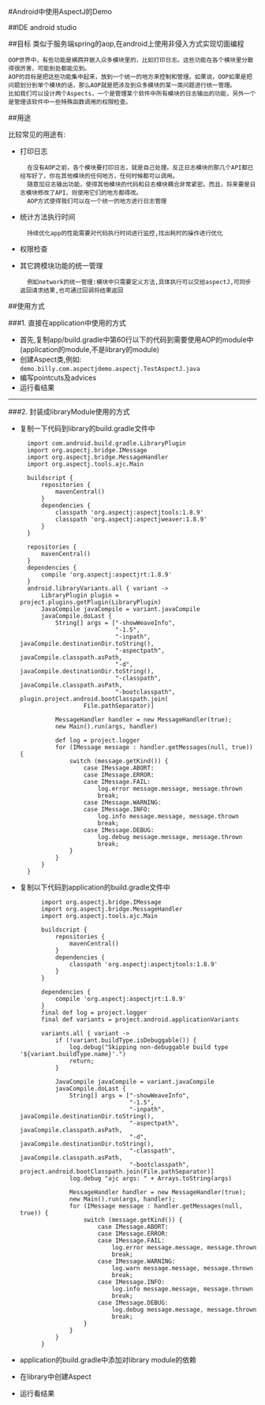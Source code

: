 
#Android中使用AspectJ的Demo

##IDE 
android studio

##目标
类似于服务端spring的aop,在android上使用非侵入方式实现切面编程

    OOP世界中，有些功能是横跨并嵌入众多模块里的，比如打印日志。这些功能在各个模块里分散得很厉害，可能到处都能见到。
    AOP的目标是把这些功能集中起来，放到一个统一的地方来控制和管理。如果说，OOP如果是把问题划分到单个模块的话，那么AOP就是把涉及到众多模块的某一类问题进行统一管理。
    比如我们可以设计两个Aspects，一个是管理某个软件中所有模块的日志输出的功能，另外一个是管理该软件中一些特殊函数调用的权限检查。

##用途

比较常见的用途有: 

- 打印日志
    
        在没有AOP之前，各个模块要打印日志，就是自己处理。反正日志模块的那几个API都已经写好了，你在其他模块的任何地方，任何时候都可以调用。
        随意加日志输出功能，使得其他模块的代码和日志模块耦合非常紧密。而且，将来要是日志模块修改了API，则使用它们的地方都得改。
        AOP方式使得我们可以在一个统一的地方进行日志管理
    
- 统计方法执行时间

        持续优化app的性能需要对代码执行时间进行监控,找出耗时的操作进行优化
        
- 权限检查
        
- 其它跨模块功能的统一管理

        例如network的统一管理:模块中只需要定义方法,具体执行可以交给aspectJ,可同步返回请求结果,也可通过回调将结果返回

##使用方式

###1. 直接在application中使用的方式

- 首先,复制app/build.gradle中第60行以下的代码到需要使用AOP的module中(application的module,不是library的module)
- 创建Aspect类,例如: `demo.billy.com.aspectjdemo.aspectj.TestAspectJ.java`
- 编写pointcuts及advices
- 运行看结果

---

###2. 封装成libraryModule使用的方式

- 复制一下代码到library的build.gradle文件中

        import com.android.build.gradle.LibraryPlugin
        import org.aspectj.bridge.IMessage
        import org.aspectj.bridge.MessageHandler
        import org.aspectj.tools.ajc.Main
        
        buildscript {
            repositories {
                mavenCentral()
            }
            dependencies {
                classpath 'org.aspectj:aspectjtools:1.8.9'
                classpath 'org.aspectj:aspectjweaver:1.8.9'
            }
        }
        
        repositories {
            mavenCentral()
        }
        dependencies {
            compile 'org.aspectj:aspectjrt:1.8.9'
        }
        android.libraryVariants.all { variant ->
            LibraryPlugin plugin = project.plugins.getPlugin(LibraryPlugin)
            JavaCompile javaCompile = variant.javaCompile
            javaCompile.doLast {
                String[] args = ["-showWeaveInfo",
                                 "-1.5",
                                 "-inpath", javaCompile.destinationDir.toString(),
                                 "-aspectpath", javaCompile.classpath.asPath,
                                 "-d", javaCompile.destinationDir.toString(),
                                 "-classpath", javaCompile.classpath.asPath,
                                 "-bootclasspath", plugin.project.android.bootClasspath.join(
                        File.pathSeparator)]
        
                MessageHandler handler = new MessageHandler(true);
                new Main().run(args, handler)
        
                def log = project.logger
                for (IMessage message : handler.getMessages(null, true)) {
                    switch (message.getKind()) {
                        case IMessage.ABORT:
                        case IMessage.ERROR:
                        case IMessage.FAIL:
                            log.error message.message, message.thrown
                            break;
                        case IMessage.WARNING:
                        case IMessage.INFO:
                            log.info message.message, message.thrown
                            break;
                        case IMessage.DEBUG:
                            log.debug message.message, message.thrown
                            break;
                    }
                }
            }
        }

- 复制以下代码到application的build.gradle文件中

            import org.aspectj.bridge.IMessage
            import org.aspectj.bridge.MessageHandler
            import org.aspectj.tools.ajc.Main
            
            buildscript {
                repositories {
                    mavenCentral()
                }
                dependencies {
                    classpath 'org.aspectj:aspectjtools:1.8.9'
                }
            }
            
            dependencies {
                compile 'org.aspectj:aspectjrt:1.8.9'
            }
            final def log = project.logger
            final def variants = project.android.applicationVariants
            
            variants.all { variant ->
                if (!variant.buildType.isDebuggable()) {
                    log.debug("Skipping non-debuggable build type '${variant.buildType.name}'.")
                    return;
                }
            
                JavaCompile javaCompile = variant.javaCompile
                javaCompile.doLast {
                    String[] args = ["-showWeaveInfo",
                                     "-1.5",
                                     "-inpath", javaCompile.destinationDir.toString(),
                                     "-aspectpath", javaCompile.classpath.asPath,
                                     "-d", javaCompile.destinationDir.toString(),
                                     "-classpath", javaCompile.classpath.asPath,
                                     "-bootclasspath", project.android.bootClasspath.join(File.pathSeparator)]
                    log.debug "ajc args: " + Arrays.toString(args)
            
                    MessageHandler handler = new MessageHandler(true);
                    new Main().run(args, handler);
                    for (IMessage message : handler.getMessages(null, true)) {
                        switch (message.getKind()) {
                            case IMessage.ABORT:
                            case IMessage.ERROR:
                            case IMessage.FAIL:
                                log.error message.message, message.thrown
                                break;
                            case IMessage.WARNING:
                                log.warn message.message, message.thrown
                                break;
                            case IMessage.INFO:
                                log.info message.message, message.thrown
                                break;
                            case IMessage.DEBUG:
                                log.debug message.message, message.thrown
                                break;
                        }
                    }
                }
            }

- application的build.gradle中添加对library module的依赖
- 在library中创建Aspect
- 运行看结果
